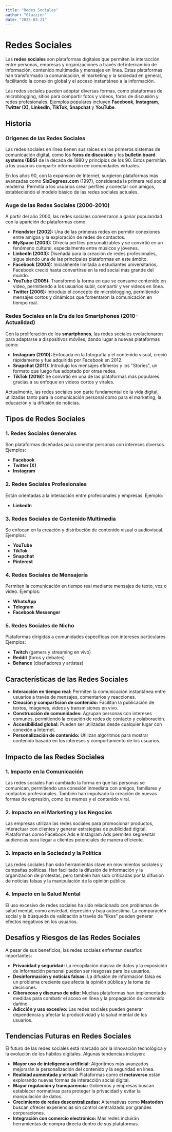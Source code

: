 ```yaml
---
title: "Redes Sociales"
author: "Glazzier"
date: "2025-03-21"
---
```


# Redes Sociales

Las **redes sociales** son plataformas digitales que permiten la interacción entre personas, empresas y organizaciones a través del intercambio de información, contenido multimedia y mensajes en línea. Estas plataformas han transformado la comunicación, el marketing y la sociedad en general, facilitando la conexión global y el acceso instantáneo a la información.

Las redes sociales pueden adoptar diversas formas, como plataformas de microblogging, sitios para compartir fotos y videos, foros de discusión y redes profesionales. Ejemplos populares incluyen **Facebook**, **Instagram**, **Twitter (X)**, **LinkedIn**, **TikTok**, **Snapchat** y **YouTube**.

## Historia

### Orígenes de las Redes Sociales

Las redes sociales en línea tienen sus raíces en los primeros sistemas de comunicación digital, como los **foros de discusión** y los **bulletin board systems (BBS)** de la década de 1980 y principios de los 90. Estos permitían a los usuarios compartir información en comunidades virtuales.

En los años 90, con la expansión de Internet, surgieron plataformas más avanzadas como **SixDegrees.com** (1997), considerada la primera red social moderna. Permitía a los usuarios crear perfiles y conectar con amigos, estableciendo el modelo básico de las redes sociales actuales.

### Auge de las Redes Sociales (2000-2010)

A partir del año 2000, las redes sociales comenzaron a ganar popularidad con la aparición de plataformas como:

- **Friendster (2002):** Una de las primeras redes en permitir conexiones entre amigos y la exploración de redes de contactos.
- **MySpace (2003):** Ofrecía perfiles personalizables y se convirtió en un fenómeno cultural, especialmente entre músicos y jóvenes.
- **LinkedIn (2003):** Diseñada para la creación de redes profesionales, sigue siendo una de las principales plataformas en este ámbito.
- **Facebook (2004):** Inicialmente limitada a estudiantes universitarios, Facebook creció hasta convertirse en la red social más grande del mundo.
- **YouTube (2005):** Transformó la forma en que se consume contenido en video, permitiendo a los usuarios subir, compartir y ver videos en línea.
- **Twitter (2006):** Introdujo el concepto de microblogging, permitiendo mensajes cortos y dinámicos que fomentaron la comunicación en tiempo real.

### Redes Sociales en la Era de los Smartphones (2010-Actualidad)

Con la proliferación de los **smartphones**, las redes sociales evolucionaron para adaptarse a dispositivos móviles, dando lugar a nuevas plataformas como:

- **Instagram (2010):** Enfocada en la fotografía y el contenido visual, creció rápidamente y fue adquirida por Facebook en 2012.
- **Snapchat (2011):** Introdujo los mensajes efímeros y los "Stories", un formato que luego fue adoptado por otras redes.
- **TikTok (2016):** Se convirtió en una de las plataformas más populares gracias a su enfoque en videos cortos y virales.

Actualmente, las redes sociales son parte fundamental de la vida digital, utilizadas tanto para la comunicación personal como para el marketing, la educación y la difusión de noticias.

## Tipos de Redes Sociales

### 1. **Redes Sociales Generales**

Son plataformas diseñadas para conectar personas con intereses diversos. Ejemplos:

- **Facebook**
- **Twitter (X)**
- **Instagram**

### 2. **Redes Sociales Profesionales**

Están orientadas a la interacción entre profesionales y empresas. Ejemplo:

- **LinkedIn**

### 3. **Redes Sociales de Contenido Multimedia**

Se enfocan en la creación y distribución de contenido visual o audiovisual. Ejemplos:

- **YouTube**
- **TikTok**
- **Snapchat**
- **Pinterest**

### 4. **Redes Sociales de Mensajería**

Permiten la comunicación en tiempo real mediante mensajes de texto, voz o video. Ejemplos:

- **WhatsApp**
- **Telegram**
- **Facebook Messenger**

### 5. **Redes Sociales de Nicho**

Plataformas dirigidas a comunidades específicas con intereses particulares. Ejemplos:

- **Twitch** (gamers y streaming en vivo)
- **Reddit** (foros y debates)
- **Behance** (diseñadores y artistas)

## Características de las Redes Sociales

- **Interacción en tiempo real:** Permiten la comunicación instantánea entre usuarios a través de mensajes, comentarios y reacciones.
- **Creación y compartición de contenido:** Facilitan la publicación de textos, imágenes, videos y transmisiones en vivo.
- **Construcción de comunidades:** Agrupan personas con intereses comunes, permitiendo la creación de redes de contacto y colaboración.
- **Accesibilidad global:** Pueden ser utilizadas desde cualquier lugar con conexión a Internet.
- **Personalización de contenido:** Utilizan algoritmos para mostrar contenido basado en los intereses y comportamiento de los usuarios.

## Impacto de las Redes Sociales

### 1. **Impacto en la Comunicación**

Las redes sociales han cambiado la forma en que las personas se comunican, permitiendo una conexión inmediata con amigos, familiares y contactos profesionales. También han impulsado la creación de nuevas formas de expresión, como los memes y el contenido viral.

### 2. **Impacto en el Marketing y los Negocios**

Las empresas utilizan las redes sociales para promocionar productos, interactuar con clientes y generar estrategias de publicidad digital. Plataformas como Facebook Ads e Instagram Ads permiten segmentar audiencias para llegar a clientes potenciales de manera eficiente.

### 3. **Impacto en la Sociedad y la Política**

Las redes sociales han sido herramientas clave en movimientos sociales y campañas políticas. Han facilitado la difusión de información y la organización de protestas, pero también han sido criticadas por la difusión de noticias falsas y la manipulación de la opinión pública.

### 4. **Impacto en la Salud Mental**

El uso excesivo de redes sociales ha sido relacionado con problemas de salud mental, como ansiedad, depresión y baja autoestima. La comparación social y la búsqueda de validación a través de "likes" pueden generar efectos negativos en los usuarios.

## Desafíos y Riesgos de las Redes Sociales

A pesar de sus beneficios, las redes sociales enfrentan desafíos importantes:

- **Privacidad y seguridad:** La recopilación masiva de datos y la exposición de información personal pueden ser riesgosas para los usuarios.
- **Desinformación y noticias falsas:** La difusión de información falsa es un problema creciente que afecta la opinión pública y la toma de decisiones.
- **Ciberacoso y discurso de odio:** Muchas plataformas han implementado medidas para combatir el acoso en línea y la propagación de contenido dañino.
- **Adicción y uso excesivo:** Las redes sociales pueden generar dependencia y afectar la productividad y la salud mental de los usuarios.

## Tendencias Futuras en Redes Sociales

El futuro de las redes sociales está marcado por la innovación tecnológica y la evolución de los hábitos digitales. Algunas tendencias incluyen:

- **Mayor uso de inteligencia artificial:** Algoritmos más avanzados mejorarán la personalización del contenido y la seguridad en línea.
- **Realidad aumentada y virtual:** Plataformas como el **metaverso** están explorando nuevas formas de interacción social digital.
- **Mayor regulación y transparencia:** Gobiernos y empresas buscan establecer normativas para proteger la privacidad y evitar la manipulación de datos.
- **Crecimiento de redes descentralizadas:** Alternativas como **Mastodon** buscan ofrecer experiencias sin control centralizado por grandes corporaciones.
- **Integración con comercio electrónico:** Más redes incluirán herramientas de compra directa dentro de sus plataformas.